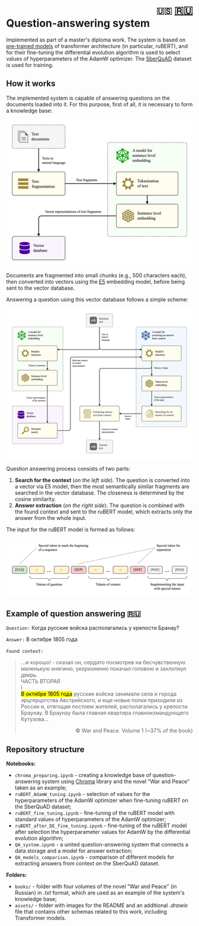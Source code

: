<h1><div align="right">
<code>🇺🇸</code> 
<a href="README-RU.md">🇷🇺</a>
</div>
Question-answering system
</h1>

Implemented as part of a master's diploma work. The system is based on [pre-trained models](https://arxiv.org/abs/2309.10931) of transformer architecture (in particular, ruBERT), and for their fine-tuning the differential evolution algorithm is used to select values of hyperparameters of the AdamW optimizer. The [SberQuAD](https://huggingface.co/datasets/kuznetsoffandrey/sberquad) dataset is used for training.

## How it works

The implemented system is capable of answering questions on the documents loaded into it. For this purpose, first of all, it is necessary to form a knowledge base:

![](assets/EN_DB.jpg)

Documents are fragmented into small chunks (e.g., 500 characters each), then converted into vectors using the [E5](https://arxiv.org/abs/2402.05672) embedding model, before being sent to the vector database.

Answering a question using this vector database follows a simple scheme:

![](assets/EN_concept.jpg)

Question answering process consists of two parts:
1. **Search for the context** (*on the left side*). The question is converted into a vector via E5 model, then the most semantically similar fragments are searched in the vector database. The closeness is determined by the cosine similarity.
2. **Answer extraction** (*on the right side*). The question is combined with the found context and sent to the ruBERT model, which extracts only the answer from the whole input.

The input for the ruBERT model is formed as follows:

![](assets/EN_input.jpg)

## Example of question answering <kbd>:ru:</kbd>

`Question:` Когда русские войска располагались у крепости Бранау?

`Answer:` В октябре 1805 года

`Found context:` 
> ...и хорошо! - сказал он, сердито посмотрев на бесчувственную маленькую княгиню, укоризненно покачал головою и захлопнул дверь.<br>
ЧАСТЬ BTОРАЯ<br>
I<br>
<mark>В октябре 1805 года</mark> русские войска занимали села и города эрцгерцогства Австрийского, и еще новые полки приходили из России и, отягощая постоем жителей, располагались у крепости Браунау. В Браунау была главная квартира главнокомандующего Кутузова... <p align="right">© War and Peace. Volume 1 (~37% of the book)</p>

## Repository structure

**Notebooks:**
- `chroma_preparing.ipynb` - creating a knowledge base of question-answering system using [Chroma](https://www.trychroma.com/) library and the novel "War and Peace" taken as an example;
- `ruBERT_AdamW_tuning.ipynb` - selection of values for the hyperparameters of the AdamW optimizer when fine-tuning ruBERT on the SberQuAD dataset;
- `ruBERT_fine_tuning.ipynb` - fine-tuning of the ruBERT model with standard values of hyperparameters of the AdamW optimizer;
- `ruBERT_after_DE_fine_tuning.ipynb` - fine-tuning of the ruBERT model after selection the hyperparameter values for AdamW by the differential evolution algorithm;
- `QA_system.ipynb` - a united question-answering system that connects a data storage and a model for answer extraction;
- `QA_models_comparison.ipynb` - comparison of different models for extracting answers from context on the SberQuAD dataset.

**Folders:**
- `books/` - folder with four volumes of the novel "War and Peace" (in Russian) in *.txt* format, which are used as an example of the system's knowledge base;
- `assets/` - folder with images for the README and an additional *.drawio* file that contains other schemas related to this work, including Transformer models.